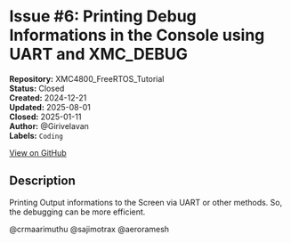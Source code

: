 # Issue #6: Printing Debug Informations in the Console using UART and XMC_DEBUG

**Repository:** XMC4800_FreeRTOS_Tutorial  
**Status:** Closed  
**Created:** 2024-12-21  
**Updated:** 2025-08-01  
**Closed:** 2025-01-11  
**Author:** @Girivelavan  
**Labels:** `Coding`  

[View on GitHub](https://github.com/Simtestlab/XMC4800_FreeRTOS_Tutorial/issues/6)

## Description

Printing Output informations to the Screen via UART or other methods.
So, the debugging can be more efficient.

@crmaarimuthu  @sajimotrax  @aeroramesh 